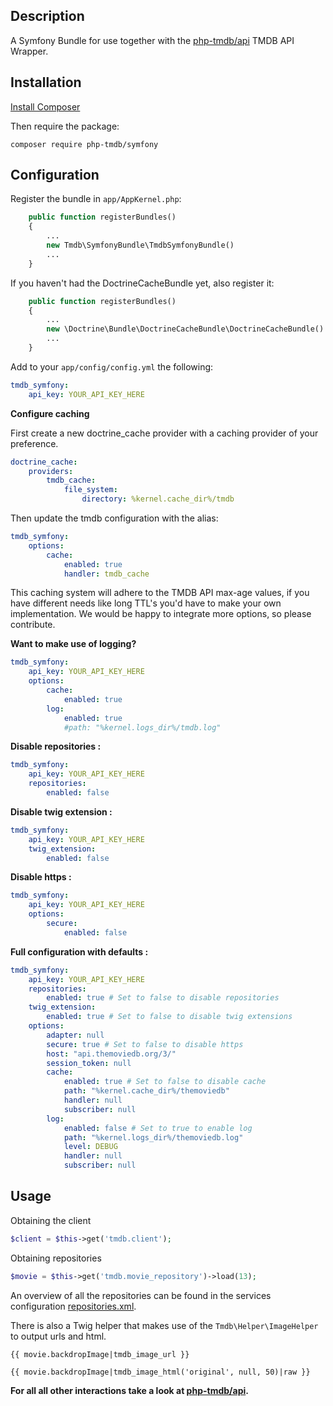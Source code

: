 Description
----------------

A Symfony Bundle for use together with the [php-tmdb/api](https://github.com/php-tmdb/api) TMDB API Wrapper.

Installation
------------

[Install Composer](https://getcomposer.org/doc/00-intro.md)

Then require the package:

```
composer require php-tmdb/symfony
```

Configuration
----------------
Register the bundle in `app/AppKernel.php`:

```php
    public function registerBundles()
    {
        ...
        new Tmdb\SymfonyBundle\TmdbSymfonyBundle()
        ...
    }
```

If you haven't had the DoctrineCacheBundle yet, also register it:

```php
    public function registerBundles()
    {
        ...
        new \Doctrine\Bundle\DoctrineCacheBundle\DoctrineCacheBundle()
        ...
    }
```


Add to your `app/config/config.yml` the following:

```yaml
tmdb_symfony:
    api_key: YOUR_API_KEY_HERE
```

__Configure caching__

First create a new doctrine_cache provider with a caching provider of your preference.

```yaml
doctrine_cache:
    providers:
        tmdb_cache:
            file_system:
                directory: %kernel.cache_dir%/tmdb
```

Then update the tmdb configuration with the alias:

```yaml
tmdb_symfony:
    options:
        cache:
            enabled: true
            handler: tmdb_cache
```

This caching system will adhere to the TMDB API max-age values, if you have different needs like long TTL's
you'd have to make your own implementation. We would be happy to integrate more options, so please contribute.

__Want to make use of logging?__

```yaml
tmdb_symfony:
    api_key: YOUR_API_KEY_HERE
    options:
        cache:
            enabled: true
        log:
            enabled: true
            #path: "%kernel.logs_dir%/tmdb.log"
```

__Disable repositories :__

```yaml
tmdb_symfony:
    api_key: YOUR_API_KEY_HERE
    repositories:
        enabled: false
```

__Disable twig extension :__

```yaml
tmdb_symfony:
    api_key: YOUR_API_KEY_HERE
    twig_extension:
        enabled: false
```
__Disable https :__

```yaml
tmdb_symfony:
    api_key: YOUR_API_KEY_HERE
    options:
        secure:
            enabled: false
```

__Full configuration with defaults :__
```yaml
tmdb_symfony:
    api_key: YOUR_API_KEY_HERE
    repositories:
        enabled: true # Set to false to disable repositories
    twig_extension:
        enabled: true # Set to false to disable twig extensions
    options:
        adapter: null
        secure: true # Set to false to disable https
        host: "api.themoviedb.org/3/"
        session_token: null
        cache:
            enabled: true # Set to false to disable cache
            path: "%kernel.cache_dir%/themoviedb"
            handler: null
            subscriber: null
        log:
            enabled: false # Set to true to enable log
            path: "%kernel.logs_dir%/themoviedb.log"
            level: DEBUG
            handler: null
            subscriber: null
```

Usage
----------------

Obtaining the client

```php
$client = $this->get('tmdb.client');
```

Obtaining repositories

```php
$movie = $this->get('tmdb.movie_repository')->load(13);
```

An overview of all the repositories can be found in the services configuration [repositories.xml](https://github.com/php-tmdb/symfony/blob/master/Resources/config/repositories.xml).

There is also a Twig helper that makes use of the `Tmdb\Helper\ImageHelper` to output urls and html.

```twig
{{ movie.backdropImage|tmdb_image_url }}

{{ movie.backdropImage|tmdb_image_html('original', null, 50)|raw }}
```

**For all all other interactions take a look at [php-tmdb/api](https://github.com/php-tmdb/api).**
